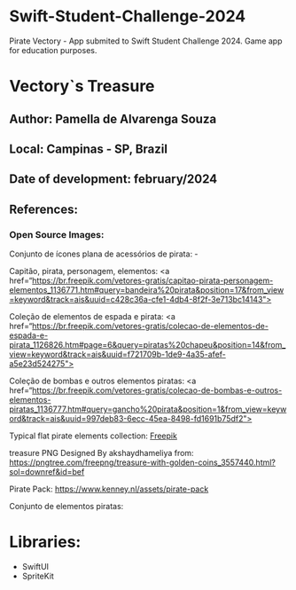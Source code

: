 # Swift-Student-Challenge-2024
Pirate Vectory - App submited to Swift Student Challenge 2024. Game app for education purposes.

# Vectory`s Treasure
## Author: Pamella de Alvarenga Souza
    
## Local: Campinas - SP, Brazil
## Date of development: february/2024
## References:
### Open Source Images:

Conjunto de ícones plana de acessórios de pirata: - <a href="https://br.freepik.com/vetores-gratis/conjunto-de-icones-plana-de-acessorios-de-pirata_2873619.htm#fromView=search&page=1&position=14&uuid=34faed98-6e88-47ca-b0aa-36299a038edd"></a>

Capitão, pirata, personagem, elementos: <a href=“https://br.freepik.com/vetores-gratis/capitao-pirata-personagem-elementos_1136771.htm#query=bandeira%20pirata&position=17&from_view=keyword&track=ais&uuid=c428c36a-cfe1-4db4-8f2f-3e713bc14143"></a>

Coleção de elementos de espada e pirata: <a href=“https://br.freepik.com/vetores-gratis/colecao-de-elementos-de-espada-e-pirata_1126826.htm#page=6&query=piratas%20chapeu&position=14&from_view=keyword&track=ais&uuid=f721709b-1de9-4a35-afef-a5e23d524275"></a>

Coleção de bombas e outros elementos piratas: <a href=“https://br.freepik.com/vetores-gratis/colecao-de-bombas-e-outros-elementos-piratas_1136777.htm#query=gancho%20pirata&position=1&from_view=keyword&track=ais&uuid=997deb83-6ecc-45ea-8498-fd1691b75df2"></a>

Typical flat pirate elements collection: <a href="https://www.freepik.com/free-vector/typical-flat-pirate-elements-collection_1138871.htm#query=pirate%20hat%20icon&position=0&from_view=keyword&track=ais&uuid=9882a74d-944c-4108-a218-6dfd5efce8ad">Freepik</a>


treasure PNG Designed By akshaydhameliya from: https://pngtree.com/freepng/treasure-with-golden-coins_3557440.html?sol=downref&id=bef

Pirate Pack: https://www.kenney.nl/assets/pirate-pack

Conjunto de elementos piratas: <a href="https://br.freepik.com/vetores-gratis/conjunto-de-elementos-piratas_1145578.htm#fromView=image_search&page=1&position=0&uuid=ebbc7ee2-5a85-404a-afa9-3fd4194c8c33"></a>

# Libraries:
   - SwiftUI
   - SpriteKit
